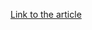 [Link to the article](https://thehackernews.com/2024/12/fbi-busts-rydox-marketplace-with-7600.html)

